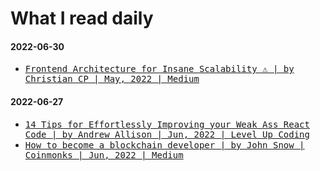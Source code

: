 <h1>What I read daily</h1><section id="reading-list-2022-06-30"><h4>2022-06-30</h4><ul><li><samp><a href="https://sir-christiancp.medium.com/frontend-architecture-for-insane-scalability-%EF%B8%8F-a2081434295c" target="_blank">Frontend Architecture for Insane Scalability ⚠️ | by Christian CP | May, 2022 | Medium</a></samp></li></ul></section><section id="reading-list-2022-06-27"><h4>2022-06-27</h4><ul><li><samp><a href="https://medium.com/gitconnected/14-tips-for-effortlessly-improving-your-weak-ass-react-code-4aea5500559c" target="_blank">14 Tips for Effortlessly Improving your Weak Ass React Code | by Andrew Allison | Jun, 2022 | Level Up Coding</a></samp></li><li><samp><a href="https://medium.com/coinmonks/how-to-become-a-blockchain-developer-7784cb8d357d" target="_blank">How to become a blockchain developer | by John Snow | Coinmonks | Jun, 2022 | Medium</a></samp></li></ul></section>